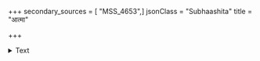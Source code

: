 +++
secondary_sources = [ "MSS_4653",]
jsonClass = "Subhaashita"
title = "आत्मा"

+++

<details><summary>Text</summary>

आत्मा बुद्धीन्द्रियाण्यर्था बहिष्करणमुच्यते।  
संकल्पाध्यवसायाभ्यां सिद्धिरस्य प्रकीर्त्तिता॥
</details>

